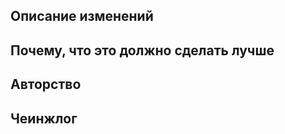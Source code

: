 <!--
Более подробно про оформление ПРовможно прочитать тут: https://github.com/TauCetiStation/TauCetiClassic/wiki/Styling-of-Pull-Requests-for-Dummies
-->

## Описание изменений

<!--
Опишите изменения данного ПР-а.
Если есть связные ишью (issues), или другие ПРы - укажите их тут, для автоматического закрытя ишью сделует использовать ключевые слова https://help.github.com/en/articles/closing-issues-using-keywords
Если есть связное форумное обсуждение на тему изменений - укажите ссылку на эту тему.
-->

## Почему, что это должно сделать лучше

<!--
Опишите причину для изменений.
Этот пункт особенно важен для описания изменений баланса, новых механик.
-->

## Авторство

<!--
Если авторство не полностью ваше, вы делаете порт с другого билда - обязательно укажите первоисточник изменений!
Для крупных комплексных изменений достаточно будет указать билд(ы)-первоисточник, в остальных случаях можете указать исходный ПР.
-->

## Чеинжлог

<!--
Если это что-то, о чём следует сообщить игрокам - опишите по форме (https://github.com/TauCetiStation/TauCetiClassic/wiki/Styling-of-Pull-Requests-for-Dummies#Changelog) свои изменения для игрового чеинжлога, они будут отбраженны на специальной страничке http://changelog.taucetistation.org

Список классификаторов для быстрого копирования: bugfix, rscadd, rscdel, image, sound, spellcheck, tweak, balance, map, performance, experiment
  
Пример списка:
:cl:
 - image: Добавлен плакат с изображением статного мужчины с конусом на голове и арбузами вокруг него.
 - image: С плаката чужого в форме горничной убрана цензура.
-->
